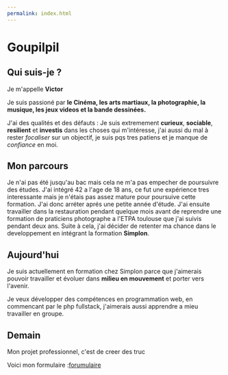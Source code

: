 ```yaml
---
permalink: index.html
---
```

# Goupilpil

## Qui suis-je ?

Je m'appelle **Victor**

Je suis passioné par **le Cinéma, les arts martiaux, la photographie, la musique, les jeux videos et la bande dessinées.**

J'ai des qualités et des défauts :
Je suis extremement **curieux**, **sociable**, **resilient** et **investis** dans les choses qui m'intéresse, j'ai aussi du mal à rester *focaliser* sur un objectif, je suis pqs tres patiens et je manque de *confiance* en moi.

## Mon parcours

Je n'ai pas été jusqu'au bac mais cela ne m'a pas empecher de poursuivre des études. J'ai intégré 42 a l'age de 18 ans, ce fut une expérience tres interessante mais je n'étais pas assez mature pour poursuive cette formation. J'ai donc arréter aprés une petite année d'étude. 
J'ai ensuite travailler dans la restauration pendant quelque mois avant de reprendre une formation de praticiens photographe a l'ETPA toulouse que j'ai suivis pendant deux ans. Suite à cela, j'ai décider de retenter ma chance dans le developpement en intégrant la formation **Simplon**.

## Aujourd'hui

Je suis actuellement en formation chez Simplon parce que j'aimerais pouvoir travailler et évoluer dans **milieu en mouvement** et porter vers l'avenir.

Je veux développer des compétences en programmation web, en commencant par le php fullstack, j'aimerais aussi apprendre a mieu travailler en groupe. 

## Demain

Mon projet professionnel, c'est de creer des truc 

Voici mon formulaire :[forumulaire](
form.html "Mon Bric à Brac")



